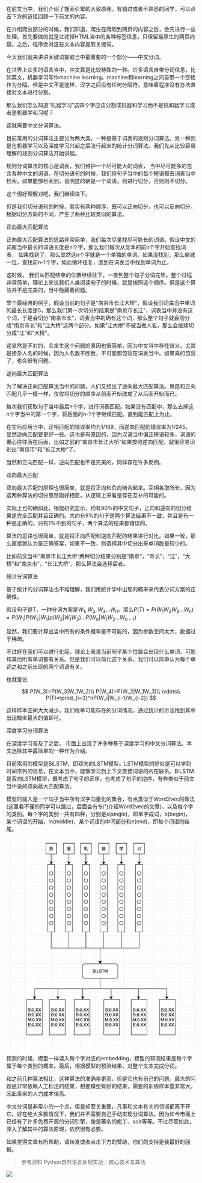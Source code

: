 在前文当中，我们介绍了搜索引擎的大致原理。有错过或者不熟悉的同学，可以点击下方的链接回顾一下前文的内容。

在介绍爬虫部分的时候，我们知道，爬虫在爬取到网页的内容之后，会先进行一些处理。首先要做的就是过滤掉HTML当中的各种标签信息，只保留最原生的网页内容。之后，程序会对这些文本内容提取关键词。

今天我们就来讲讲关键词提取当中最重要的一个部分——中文分词。

在世界上众多的语言当中，中文算是比较特殊的一种。许多语言自带分词信息，比如英文，机器学习写作machine learning。machine和learning之间自带一个空格作为分隔。但是中文不是这样，汉字之间没有任何分隔符。意味着程序没有办法直接对文本进行分割。

那么我们怎么知道“机器学习”这四个字应该分割成机器和学习而不是机和器学习或者是机器学和习呢？

这就需要中文分词算法。

目前常用的分词算法主要分为两大类，一种是基于词表的规则分词算法。另一种则是在机器学习以及深度学习兴起之后流行起来的统计分词算法。我们先从比较容易理解的规则分词算法开始讲起。

规则分词算法的核心是词表，我们维护一个尽可能大的词表， 当中尽可能多的包含各种中文的词语。在切分语句的时候，我们将句子当中的每个短语都去词表当中检索。如果能够检索到，说明这的确是一个词语，则进行切分，否则则不切分。

这个很好理解对吧，我们继续往下。

但是我们切分语句的时候，其实有两种顺序，既可以正向切分，也可以反向切分。根据切分方向的不同，产生了两种比较类似的算法。

正向最大匹配算法

正向最大匹配算法的思路非常简单，我们每次尽量找尽可能长的词语。假设中文的词库当中最长的词语长度是n个字，那么我们每次从文本的前n个字开始查找词表， 如果找到了，那么显然这n个字就是一个单独的单词。如果没找到，那么缩减一位，查找前n-1个字，如此循环往复，直到在词表当中找到单词为止。

这时候， 我们从匹配结束的位置继续往下，一直到整个句子分词完毕。整个过程非常简单，理论上来说我们人类阅读句子的时候，就是按照这个顺序。但是这个算法并不是完美的，当中隐藏着问题。

举个最经典的例子，假设当前的句子是“南京市长江大桥”。假设我们词库当中单词的最长长度是5，那么我们第一次切分的结果是“南京市长江”，词表当中并没有这个词，于是会切分“南京市长”，词表当中的确有这个词，那么整个句子就会切分成“南京市长”和“江大桥”这两个部分。如果“江大桥”不被当做人名，那么会继续切分成“江”和“大桥”。

这显然是不对的，会发生这个问题的原因也很简单，因为中文当中存在歧义。尤其是掺杂人名的时候，因为人名数不胜数，不可能都包容在词表当中。如果真的包容了，也会很有问题。

逆向最大匹配算法

为了解决正向匹配算法当中的问题，人们又想出了逆向最大匹配算法。思路和正向匹配几乎一模一样，仅仅将切分的顺序从前面开始改成了从后面开始而已。

每次我们获取句子当中最后n个字，进行词表匹配。如果没有匹配中，那么去掉这n个字当中的第一个字，将后面的n-1个字继续匹配。直到能匹配上为止。

在实际应用当中，正相匹配的错误率约为1/169，而逆向匹配的错误率为1/245，显然逆向匹配要更好一些。这也是有原因的，因为汉语当中偏正短语较多，词语的重心往往落在后面，比如之前的”南京市长江大桥“如果按照逆向匹配，就很容易识别出”南京市“和”长江大桥“了。

当然和正向匹配一样，逆向匹配也不是完美的，同样存在许多反例。

双向最大匹配

双向最大匹配的原理也很简单，就是将正向和负向结合起来。互相各取所长，因为这两种算法的切分思路刚好相反，从逻辑上来看是存在互补的可能的。

实际上也的确如此，根据研究显示，约有90%的中文句子，正向和逆向的切分结果是完全匹配并且正确的。大约有9%的句子是两个算法结果不一致，并且是有一种是正确的。只有1%不到的句子，两个算法的结果都错误的。

算法的思路也很简单，就是将正向匹配和逆向匹配的结果进行对比。如果一致，那么直接就认为是正确答案，如果不一致，则选择其中切分出来单词数量较少的。

比如前文当中”南京市长江大桥“两种切分结果分别是”南京“，“市长”，“江”，“大桥”和“南京市”，“长江大桥”，那么算法会选择后者。

统计分词算法

基于统计的分词算法也不难理解，我们用统计学中出现的概率来代表分词方案的正确性。

假设句子是T，一种分词方案是$W_1, W_2, W_3...W_n$。那么$P(T) = P(W_1W_2W_3...W_n)=P(W_1)P(W_2|W_1)p(W_3|W_1W_2)...P(W_n|W_1W_2...W_{n-1})$

显然，我们要计算出当中所有的条件概率是不可能的，因为参数空间太大，数据过于稀疏。

不过好在我们可以进行化简，理论上来说当前句子某个位置会出现什么单词，可能和其他所有单词都有关系。但是我们可以简化这个关系，我们可以简单认为每个单词之和之前出现的两个词语有关。

也就是说

$$
P(W_3)=P(W_3|W_1W_2)\\
P(W_4)=P(W_2|W_1W_3)\\
\vdots\\
P(T)=\prod_{i=3}^nP(W_i|W_{i-1}W_{i-2})
$$

这样样本空间大大减少，我们枚举可能存在的分词情况，通过统计的方法找到其中出现概率最大的值即可。

深度学习分词算法

在深度学习普及了之后， 市面上出现了许多种基于深度学习的中文分词算法。本文选择其中最简单的一种作为介绍。

目前常用的模型是BiLSTM，即双向的LSTM模型。LSTM模型的好处是可以学到时间序列的信息，在文本当中，能够学习到上下文直接词语的内在联系。BiLSTM是双向LSTM模型，既考虑了句子的正序，也考虑了句子的逆序，有些类似于前文当中说的双向最大匹配算法。

模型的输入是一个句子当中所有汉字向量化的集合，有点类似于Word2vec的做法(这里看不懂的同学可以跳过，后面会有专门介绍Word2vec的文章)，以及每个字的类别。每个字的类别一共有四种，分别是s(single)，即单字成词，b(begin)，某个词语的开始，m(middle)，某个词语的中间部分和e(end)，即每个词语的结尾。

![](resources/7B0D8685F16ADD9E62D90F4E63C555BF.jpg)

预测的时候，模型一样读入每个字对应的embedding，模型的预测结果是每个字属于每个类别的概率。最后，根据模型的预测结果，对整个文本完成分词。

和之前几种算法相比，这种算法的准确率更高，但是它也有自己的问题。最大的问题是非常依赖人工标注的结果，想要模型有好的结果，需要的训练样本量非常大，因此带来的人力成本很高。

中文分词是非常小的一个点，但是却至关重要，凡事和文本有关的领域都离不开它。好在绝大多数情况下，我们并不需要自己手动实现分词算法，因为如今市面上已经有了许多免费开源的分词引擎，像是著名的庖丁、solr等等。不过尽管如此，深入了解其中的算法原理，依然很有必要。

如果觉得文章有所帮助，请转发或者点击下方的赞助，你们的支持是我最好的回报。

> 参考资料
> Python自然语言处理实战：核心技术与算法

![](https://tva1.sinaimg.cn/large/007S8ZIlgy1gf3ak9b69aj3076076dgg.jpg)
